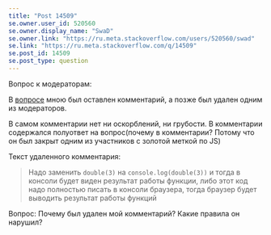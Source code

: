 ```yaml
---
title: "Post 14509"
se.owner.user_id: 520560
se.owner.display_name: "SwaD"
se.owner.link: "https://ru.meta.stackoverflow.com/users/520560/swad"
se.link: "https://ru.meta.stackoverflow.com/q/14509"
se.post_id: 14509
se.post_type: question
---
```

<p>Вопрос к модераторам:</p>
<p>В <a href="https://ru.stackoverflow.com/questions/1604684/%d0%9f%d0%be%d1%87%d0%b5%d0%bc%d1%83-%d1%84%d1%83%d0%bd%d0%ba%d1%86%d0%b8%d1%8f-%d0%bd%d0%b5-%d0%b2%d0%be%d0%b7%d0%b2%d1%80%d0%b0%d1%89%d0%b0%d0%b5%d1%82-%d0%b2-js">вопросе</a> мною был оставлен комментарий, а позже был удален одним из модераторов.</p>
<p>В самом комментарии нет ни оскорблений, ни грубости. В комментарии содержался полуответ на вопрос(почему в комментарии? Потому что он был закрыт одним из участников с золотой меткой по JS)</p>
<p>Текст удаленного комментария:</p>
<blockquote>
<p>Надо заменить <code>double(3)</code> на <code>console.log(double(3))</code> и тогда в консоли будет виден результат работы функции, либо этот код надо полностью писать в консоли браузера, тогда браузер будет выводить результат работы функций</p>
</blockquote>
<p>Вопрос: Почему был удален мой комментарий? Какие правила он нарушил?</p>
